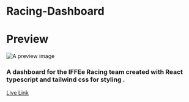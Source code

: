# Racing-Dashboard


# Preview
![A preview image](https://res.cloudinary.com/evergreenx/image/upload/v1645025959/localhost_3000__1_moqlr8.png)

### A dashboard for the IFFEe Racing team created with React typescript and tailwind css for styling .

[Live Link](https://iffeeracingdashboard.netlify.app/)

